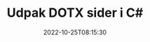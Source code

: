 ---
############################# Static ############################
layout: "auto-gen-merger"
date: 2022-10-25T08:15:30
draft: false
otherformats: epub html mht mhtml odp ods odt one otp ott pdf pps ppsx ppt pptx rtf

############################# Head ############################
head_title: "Udpak DOTX sider i C#"
head_description: "Udpak hurtigt sider fra en DOTX-fil i C#. Gem det nye dokument, der indeholder de valgte sider, ved hjælp af documents merger API."

############################# Header ############################
title: "Udpak DOTX sider i C#"
description: "Udpak DOTX sider med et par linjer med .NET-kode."
bg_image: "https://cms.admin.containerize.com/templates/aspose/App_Themes/V3/images/bg/header1.png"
bg_overlay: false
button:
    enable: true
    icon: "fas fa-arrow-down"
    label: "Download gratis prøveversion"
    link: "https://downloads.groupdocs.com/merger/net"

############################# SubMenu ############################
submenu:
    enable: true

    left:
        img_alt: "GroupDocs.Merger for .NET"
        image: "https://cms.admin.containerize.com/templates/groupdocs/images/product-logos/90x90-noborder/groupdocs-merger-net.png"
        product: "GroupDocs.Merger"
        platform: ".NET"

    middle:
        button:

            # button loop
            - link: "https://apireference.groupdocs.com/merger/net"
              text: "API-reference"

            # button loop
            - link: "https://github.com/groupdocs-merger"
              text: "Kode eksempler"

            # button loop
            - link: "https://products.groupdocs.app/merger/family"
              text: "Live demoer"

            # button loop
            - link: "https://purchase.groupdocs.com/pricing/merger/net"
              text: "Prissætning"

    right:
        link_download: "https://downloads.groupdocs.com/merger"
        link_learn: "https://docs.groupdocs.com/merger/net"
        link_buy: "https://purchase.groupdocs.com"

############################# About ############################
about:
    enable: true
    title: "Om GroupDocs.Merger for .NET API"
    content: |
        [GroupDocs.Merger for .NET](/da/merger/net/) tilbyder en enkel løsning til sikkert at flette og opdele mellem en lang række dokumentformater, herunder PDF, Microsoft Office (Word, Excel, PowerPoint , OneNote), OpenDocument, HTML, billeder og mange andre i .NET-applikationer. Ved blot at tilføje et par linjer af koden kan du udføre adskillige dokumenthandlinger, såsom flyt, fjern, roter, swap, udtræk eller ændring af retningen af ​​sider i dokumenterne. Documents Merging API understøtter også forhåndsvisning af dokumentsider som et billede for at analysere dokumentstrukturen, formateringen og indholdet på siden.
        
        GroupDocs.Merger API er det rigtige valg til virksomhedsløsninger, som har brug for filsideudtrækningsfunktioner. Disse API'er er godt understøttet på alle større operativsystemer og platforme, inklusive .NET Framework, .NET Standard, .NET Core, Mono.

############################# Steps ############################
steps:
    enable: true
    title_left: "Udpak DOTX filsider i .NET"
    content_left: |
        [GroupDocs.Merger for .NET](/da/merger/net/) gør det nemt for C#-udviklere at udtrække de ønskede sider fra en DOTX-fil og gemme den som en ny fil, der indeholder de valgte sider ved at implementere nogle få nemme trin.
        
        * Initialiser **ExtractOptions** med sidetal, der skal vises i det resulterende dokument.
        * Opret ny forekomst af **Merger** og videregiv kildedokumentstien som en konstruktørparameter.
        * Kald **ExtractPages** og send **ExtractOptions**-objektet.
        * Kald **Save** og angiv filstien for at gemme det resulterende dokument.

    title_right: "Systemkrav"
    content_right: |
        GroupDocs.Merger for .NET API'er understøttes på alle større platforme og operativsystemer. Før du udfører koden nedenfor, skal du sørge for, at du har følgende forudsætninger installeret på dit system.

        * Operativsystemer: Microsoft Windows, Linux, MacOS
        * Udviklingsmiljøer: Visual Studio, Xamarin, MonoDevelop
        * Rammer: .NET Framework, .NET Standard, .NET Core, Mono
        * Download den seneste version af GroupDocs.Merger for .NET fra [NuGet](https://www.nuget.org/packages/groupdocs.merger)
         
    code: |
     {{% merger/additional-styles %}}
     {{< merger/code-merger title="Sådan udtrækkes DOTX filsider ved hjælp af C# eksempelkode">}}

        ```csharp    
        // Udpak DOTX filsider ved hjælp af GroupDocs.Merger API
        // Initialiser ExtractOptions-klassen med valgte sidetal
        ExtractOptions extractOptions = new ExtractOptions(new int[] { 2, 5 });

        // Instantiér fusion med input DOTX dokument
        using (Merger merger = new Merger("input.dotx"))
          {
            // Kald ExtractPages-metoden og send ExtractOptions-objektet til det
            merger.ExtractPages(extractOptions);
    
            // Kald Gem metode for at gemme outputdokumentet med udtrukne sider
            merger.Save("output.dotx");
          }
        ```
     {{< /merger/code-merger >}}

############################# Demos ############################
demos:
    enable: true
    title: "Livedemoer - Udpak DOTX sider online"
    content: |
       Udpak DOTX filsider lige nu ved at besøge webstedet [GroupDocs.Merger Live Demos](https://products.groupdocs.app/splitter/extract-pages/dotx).
       Live-demoen har følgende fordele.
        
############################# About Formats ############################
about_formats:
    enable: true

############################# More Formats ############################
more_formats:
    enable: true
    title: "Uddrag sider fra andre dokumentformater"
    content: |
        .NET dokumenterer merger & split API til filformater og billeder. Udpak nogle af de populære filformater som angivet nedenfor.

############################# Back to top ###############################
back_to_top:
    enable: true
---